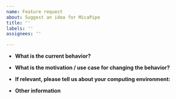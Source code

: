 ```yaml
---
name: Feature request
about: Suggest an idea for MicaPipe
title: ''
labels: ''
assignees: ''

---
```


* **What is the current behavior?**


* **What is the motivation / use case for changing the behavior?**


* **If relevant, please tell us about your computing environment:**


* **Other information**
